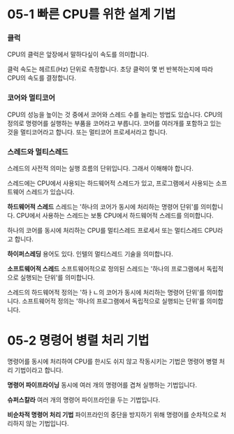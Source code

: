 # 05-1 빠른 CPU를 위한 설계 기법
### 클럭
CPU의 클럭은 앞장에서 말하다싶이 속도를 의미합니다.

클럭 속도는 헤르트(Hz) 단위로 측정합니다. 초당 클럭이 몇 번 반복하는지에 따라 CPU의 속도를 결정합니다.


### 코어와 멀티코어
CPU의 성능을 높이는 것 중에서 코어와 스레드 수를 늘리는 방법도 있습니다.
CPU의 정의로 명령어를 실행하는 부품을 코어라고 부릅니다.
코어를 여러개를 포함하고 있는 것을 멀티코어라고 합니다. 또는 멀티코어 프로세서라고 합니다.

### 스레드와 멀티스레드

스레드의 사전적 의미는 실행 흐름의 단위입니다. 그래서 이해해야 합니다.

스레드에는 CPU에서 사용되는 하드웨어적 스레드가 있고, 프로그램에서 사용되는 소프트웨어 스레드가 있습니다.

**하드웨어적 스레드**
스레드는 '하나의 코어가 동시에 처리하는 명령어 단위'를 의미합니다. CPU에서 사용하는 스레드는 보통 CPU에서 하드웨어적 스레드를 의미합니다.

하나의 코어를 동시에 처리하는 CPU를 멀티스레드 프로세서 또는 멀티스레드 CPU라고 합니다.

**하이퍼스레딩** 용어도 있다. 인텔의 멀티스레드 기술을 의미합니다.

**소프트웨어적 스레드**
소프트웨어적으로 정의된 스레드는 '하나의 프로그램에서 독립적으로 실행되는 단위'를 의미합니다. 

스레드의 하드웨어적 정의는 '하ㅏㄴ의 코어가 동시에 처리하는 명령어 단위'를 의미합니다. 소프트웨어적 정의는 '하나의 프로그램에서 독립적으로 실행되는 단위'를 의미합니다.

# 05-2 명령어 병렬 처리 기법
명령어를 동시에 처리하여 CPU를 한시도 쉬지 않고 작동시키는 기법은 명령어 병렬 처리 기법이라고 합니다.

**명령어 파이프라이닝**
동시에 여러 개의 명령어를 겹쳐 실행하는 기법입니다.

**슈퍼스칼라**
여러 개의 명령어 파이프라인을 두는 기법입니다.

**비순차적 명령어 처리 기법**
파이프라인의 중단을 방지하기 위해 명령어를 순차적으로 처리하지 않는 기법입니다.